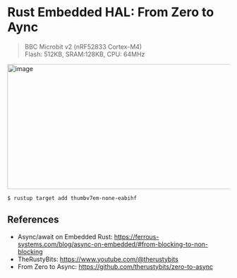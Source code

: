 # Rust Embedded HAL: From Zero to Aync

> BBC Microbit v2 (nRF52833 Cortex-M4)  
> Flash: 512KB, SRAM:128KB, CPU: 64MHz

<img width="653" height="284" alt="image" src="https://github.com/user-attachments/assets/3eb503e4-cd1d-46d4-8f3a-5ecf7b95b928" />

```
$ rustup target add thumbv7em-none-eabihf
```

## References

- Async/await on Embedded Rust: https://ferrous-systems.com/blog/async-on-embedded/#from-blocking-to-non-blocking
- TheRustyBits: https://www.youtube.com/@therustybits
- From Zero to Async: https://github.com/therustybits/zero-to-async

